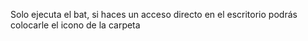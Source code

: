 Solo ejecuta el bat, si haces un acceso directo en el escritorio podrás colocarle el icono de la carpeta
